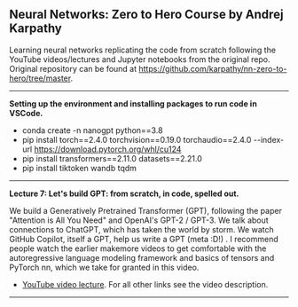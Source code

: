 ## Neural Networks: Zero to Hero Course by Andrej Karpathy

Learning neural networks replicating the code from scratch following the YouTube videos/lectures and Jupyter notebooks from the original repo. Original repository can be found at https://github.com/karpathy/nn-zero-to-hero/tree/master. 

---

**Setting up the environment and installing packages to run code in VSCode.**
- conda create -n nanogpt python==3.8
- pip install torch==2.4.0 torchvision==0.19.0 torchaudio==2.4.0 --index-url https://download.pytorch.org/whl/cu124
- pip install transformers==2.11.0 datasets==2.21.0
- pip install tiktoken wandb tqdm

---

**Lecture 7: Let's build GPT: from scratch, in code, spelled out.**

We build a Generatively Pretrained Transformer (GPT), following the paper "Attention is All You Need" and OpenAI's GPT-2 / GPT-3. We talk about connections to ChatGPT, which has taken the world by storm. We watch GitHub Copilot, itself a GPT, help us write a GPT (meta :D!) . I recommend people watch the earlier makemore videos to get comfortable with the autoregressive language modeling framework and basics of tensors and PyTorch nn, which we take for granted in this video.

- [YouTube video lecture](https://www.youtube.com/watch?v=kCc8FmEb1nY). For all other links see the video description.

---


